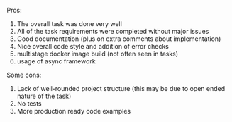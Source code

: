 
Pros:
1. The overall task was done very well
2. All of the task requirements were completed without major issues
3. Good documentation (plus on extra comments about implementation)
4. Nice overall code style and addition of error checks
5. multistage docker image build (not often seen in tasks)
6. usage of async framework

Some cons:
1. Lack of well-rounded project structure (this may be due to open ended nature of the task)
2. No tests
3. More production ready code examples

